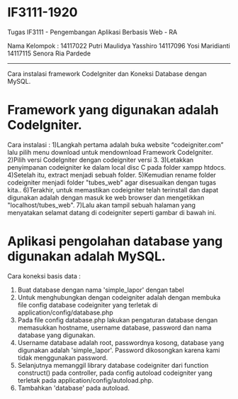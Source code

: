 # IF3111-1920
Tugas IF3111 - Pengembangan Aplikasi Berbasis Web - RA

Nama Kelompok :
14117022 Putri Maulidya Yasshiro
14117096 Yosi Maridianti
14117115 Senora Ria Pardede 

___________________________________________________________

Cara instalasi framework CodeIgniter dan Koneksi Database dengan MySQL.
# Framework yang digunakan adalah CodeIgniter. 
Cara instalasi :
1)Langkah pertama adalah buka website “codeigniter.com” lalu pilih menu download untuk mendownload Framework CodeIgniter.
2)Pilih versi CodeIgniter dengan codeigniter versi 3. 
3)Letakkan penyimpanan codeigniter ke dalam local disc C pada folder xampp htdocs.
4)Setelah itu, extract menjadi sebuah folder.
5)Kemudian rename folder codeigniter menjadi folder "tubes_web" agar disesuaikan dengan tugas kita..
6)Terakhir, untuk memastikan codeigniter telah terinstall dan dapat digunakan adalah dengan masuk ke web browser dan mengetikkan "localhost/tubes_web".
7)Lalu akan tampil sebuah halaman yang menyatakan selamat datang di codeigniter seperti gambar di bawah ini.

# Aplikasi pengolahan database yang digunakan adalah MySQL.
Cara koneksi basis data :
1) Buat database dengan nama 'simple_lapor' dengan tabel
2) Untuk menghubungkan dengan codeigniter adalah dengan membuka file config database codeigniter yang terletak di application/config/database.php
3) Pada file config database.php lakukan pengaturan database dengan memasukkan hostname, username database, password dan nama database yang digunakan.
4) Username database adalah root, passwordnya kosong, database yang digunakan adalah 'simple_lapor'. Password dikosongkan karena kami tidak menggunakan password.
5) Selanjutnya memanggil library database codeigniter dari function construct() pada controller, pada config autoload codeigniter yang terletak pada application/config/autoload.php.
6) Tambahkan 'database' pada autoload.
